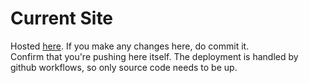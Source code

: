 # Current Site

Hosted [here](ba-13.github.io). If you make any changes here, do commit it.  
Confirm that you're pushing here itself.
The deployment is handled by github workflows, so only source code needs to be up.
